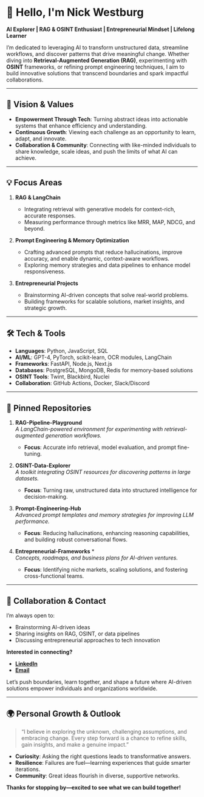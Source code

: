 # 👋 Hello, I'm **Nick Westburg**

**AI Explorer | RAG & OSINT Enthusiast | Entrepreneurial Mindset | Lifelong Learner**

I’m dedicated to leveraging AI to transform unstructured data, streamline workflows, and discover patterns that drive meaningful change. Whether diving into **Retrieval-Augmented Generation (RAG)**, experimenting with **OSINT** frameworks, or refining prompt engineering techniques, I aim to build innovative solutions that transcend boundaries and spark impactful collaborations.

---

## 🌱 **Vision & Values**

- **Empowerment Through Tech**: Turning abstract ideas into actionable systems that enhance efficiency and understanding.  
- **Continuous Growth**: Viewing each challenge as an opportunity to learn, adapt, and innovate.  
- **Collaboration & Community**: Connecting with like-minded individuals to share knowledge, scale ideas, and push the limits of what AI can achieve.

---

## 💡 **Focus Areas**

1. **RAG & LangChain**  
   - Integrating retrieval with generative models for context-rich, accurate responses.  
   - Measuring performance through metrics like MRR, MAP, NDCG, and beyond.

   

2. **Prompt Engineering & Memory Optimization**  
   - Crafting advanced prompts that reduce hallucinations, improve accuracy, and enable dynamic, context-aware workflows.  
   - Exploring memory strategies and data pipelines to enhance model responsiveness.

3. **Entrepreneurial Projects**  
   - Brainstorming AI-driven concepts that solve real-world problems.  
   - Building frameworks for scalable solutions, market insights, and strategic growth.

---

## 🛠️ **Tech & Tools**

- **Languages**: Python, JavaScript, SQL  
- **AI/ML**: GPT-4, PyTorch, scikit-learn, OCR modules, LangChain  
- **Frameworks**: FastAPI, Node.js, Next.js  
- **Databases**: PostgreSQL, MongoDB, Redis for memory-based solutions  
- **OSINT Tools**: Twint, Blackbird, Nuclei  
- **Collaboration**: GitHub Actions, Docker, Slack/Discord

---

## 📌 **Pinned Repositories**


1. **RAG-Pipeline-Playground**  
   *A LangChain-powered environment for experimenting with retrieval-augmented generation workflows.*  
   - **Focus**: Accurate info retrieval, model evaluation, and prompt fine-tuning.

2. **OSINT-Data-Explorer**  
   *A toolkit integrating OSINT resources for discovering patterns in large datasets.*  
   - **Focus**: Turning raw, unstructured data into structured intelligence for decision-making.

3. **Prompt-Engineering-Hub**  
   *Advanced prompt templates and memory strategies for improving LLM performance.*  
   - **Focus**: Reducing hallucinations, enhancing reasoning capabilities, and building robust conversational flows.

4. **Entrepreneurial-Frameworks** *  
   *Concepts, roadmaps, and business plans for AI-driven ventures.*  
   - **Focus**: Identifying niche markets, scaling solutions, and fostering cross-functional teams.

---

## 🤝 **Collaboration & Contact**

I’m always open to:
- Brainstorming AI-driven ideas
- Sharing insights on RAG, OSINT, or data pipelines
- Discussing entrepreneurial approaches to tech innovation

**Interested in connecting?**  
- **[LinkedIn](https://linkedin.com/in/yourlinkedin)**  
- **[Email](mailto:youremail@example.com)**

Let’s push boundaries, learn together, and shape a future where AI-driven solutions empower individuals and organizations worldwide.

---

## 🌍 **Personal Growth & Outlook**

> “I believe in exploring the unknown, challenging assumptions, and embracing change. Every step forward is a chance to refine skills, gain insights, and make a genuine impact.”

- **Curiosity**: Asking the right questions leads to transformative answers.  
- **Resilience**: Failures are fuel—learning experiences that guide smarter iterations.  
- **Community**: Great ideas flourish in diverse, supportive networks.

**Thanks for stopping by—excited to see what we can build together!**
